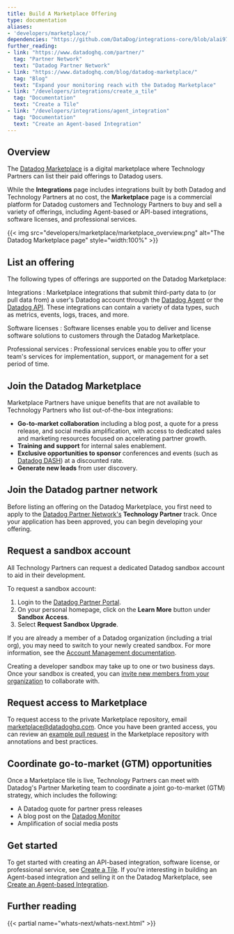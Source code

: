 ```yaml
---
title: Build A Marketplace Offering
type: documentation
aliases: 
- 'developers/marketplace/'
dependencies: "https://github.com/DataDog/integrations-core/blob/alai97/add-marketplace-documentation/docs/dev/marketplace_offering.md"
further_reading:
- link: "https://www.datadoghq.com/partner/"
  tag: "Partner Network"
  text: "Datadog Partner Network"
- link: "https://www.datadoghq.com/blog/datadog-marketplace/"
  tag: "Blog"
  text: "Expand your monitoring reach with the Datadog Marketplace"
- link: "/developers/integrations/create_a_tile"
  tag: "Documentation"
  text: "Create a Tile"
- link: "/developers/integrations/agent_integration"
  tag: "Documentation"
  text: "Create an Agent-based Integration"
---
```


## Overview

The [Datadog Marketplace][2] is a digital marketplace where Technology Partners can list their paid offerings to Datadog users.  

While the **Integrations** page includes integrations built by both Datadog and Technology Partners at no cost, the **Marketplace** page is a commercial platform for Datadog customers and Technology Partners to buy and sell a variety of offerings, including Agent-based or API-based integrations, software licenses, and professional services.

{{< img src="developers/marketplace/marketplace_overview.png" alt="The Datadog Marketplace page" style="width:100%" >}}

## List an offering 

The following types of offerings are supported on the Datadog Marketplace:

Integrations
: Marketplace integrations that submit third-party data to (or pull data from) a user's Datadog account through the [Datadog Agent][15] or the [Datadog API][16]. These integrations can contain a variety of data types, such as metrics, events, logs, traces, and more.

Software licenses
: Software licenses enable you to deliver and license software solutions to customers through the Datadog Marketplace.

Professional services
: Professional services enable you to offer your team's services for implementation, support, or management for a set period of time.

## Join the Datadog Marketplace 

Marketplace Partners have unique benefits that are not available to Technology Partners who list out-of-the-box integrations:
 
- **Go-to-market collaboration** including a blog post, a quote for a press release, and social media amplification, with access to dedicated sales and marketing resources focused on accelerating partner growth. 
- **Training and support** for internal sales enablement.
- **Exclusive opportunities to sponsor** conferences and events (such as [Datadog DASH][20]) at a discounted rate.
- **Generate new leads** from user discovery.

## Join the Datadog partner network

Before listing an offering on the Datadog Marketplace, you first need to apply to the [Datadog Partner Network's][3] **Technology Partner** track. Once your application has been approved, you can begin developing your offering.

## Request a sandbox account

All Technology Partners can request a dedicated Datadog sandbox account to aid in their development.

To request a sandbox account:

1. Login to the [Datadog Partner Portal][6].
2. On your personal homepage, click on the **Learn More** button under **Sandbox Access**.
3. Select **Request Sandbox Upgrade**.

<div class="alert alert-info">If you are already a member of a Datadog organization (including a trial org), you may need to switch to your newly created sandbox. For more information, see the <a href="https://docs.datadoghq.com/account_management/org_switching/">Account Management documentation</a>.</div>

Creating a developer sandbox may take up to one or two business days. Once your sandbox is created, you can [invite new members from your organization][7] to collaborate with.

## Request access to Marketplace

To request access to the private Marketplace repository, email <a href="mailto:marketplace@datadoghq.com">marketplace@datadoghq.com</a>. Once you have been granted access, you can review an [example pull request][12] in the Marketplace repository with annotations and best practices.

## Coordinate go-to-market (GTM) opportunities

Once a Marketplace tile is live, Technology Partners can meet with Datadog's Partner Marketing team to coordinate a joint go-to-market (GTM) strategy, which includes the following:

- A Datadog quote for partner press releases
- A blog post on the [Datadog Monitor][21]
- Amplification of social media posts

## Get started

To get started with creating an API-based integration, software license, or professional service, see [Create a Tile][13]. If you're interesting in building an Agent-based integration and selling it on the Datadog Marketplace, see [Create an Agent-based Integration][19].

## Further reading

{{< partial name="whats-next/whats-next.html" >}}

[1]: https://app.datadoghq.com/integrations
[2]: https://app.datadoghq.com/marketplace
[3]: https://partners.datadoghq.com/
[4]: https://docs.datadoghq.com/developers/integrations/new_check_howto/
[5]: https://docs.datadoghq.com/developers/datadog_apps
[6]: https://partners.datadoghq.com/English/
[7]: /account_management/users/#add-new-members-and-manage-invites
[8]: https://learn.datadoghq.com/courses/intro-to-integrations
[9]: https://learn.datadoghq.com/
[10]: https://chat.datadoghq.com/
[11]: https://docs.datadoghq.com/developers/authorization/
[12]: https://github.com/DataDog/marketplace/pull/107
[13]: https://docs.datadoghq.com/developers/integrations/create_a_tile
[14]: https://docs.datadoghq.com/developers/integrations/api_integration/
[15]: https://docs.datadoghq.com/integrations/create_a_tile/#agent-based-integrations
[16]: https://docs.datadoghq.com/integrations/create_a_tile/#rest-api-integrations
[17]: https://docs.datadoghq.com/integrations/create_a_tile/#datadog-apps
[18]: https://docs.datadoghq.com/integrations/create_a_tile/#saas-license-or-professional-service-offerings
[19]: https://docs.datadoghq.com/developers/integrations/agent_integration
[20]: https://www.dashcon.io/
[21]: https://www.datadoghq.com/blog/